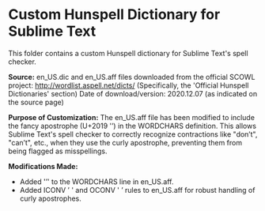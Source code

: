 # Custom Hunspell Dictionary for Sublime Text

This folder contains a custom Hunspell dictionary for Sublime Text's spell checker.

**Source:**
en_US.dic and en_US.aff files downloaded from the official SCOWL project:
http://wordlist.aspell.net/dicts/
(Specifically, the 'Official Hunspell Dictionaries' section)
Date of download/version: 2020.12.07 (as indicated on the source page)

**Purpose of Customization:**
The en_US.aff file has been modified to include the fancy apostrophe (U+2019 '’) in the WORDCHARS definition.
This allows Sublime Text's spell checker to correctly recognize contractions like "don’t", "can’t", etc., when they use the curly apostrophe, preventing them from being flagged as misspellings.

**Modifications Made:**
- Added '’' to the WORDCHARS line in en_US.aff.
- Added ICONV ’ ' and OCONV ' ’ rules to en_US.aff for robust handling of curly apostrophes.
